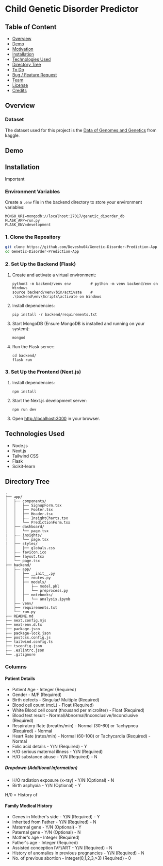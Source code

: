 # Child Genetic Disorder Predictor

## Table of Content
  * [Overview](#overview)
  * [Demo](#demo)
  * [Motivation](#motivation)
  * [Installation](#installation)
  * [Technologies Used](#technologies-used)
  * [Directory Tree](#directory-tree)
  * [To Do](#to-do)
  * [Bug / Feature Request](#bug--feature-request)
  * [Team](#team)
  * [License](#license)
  * [Credits](#credits)


## Overview


### Dataset
The dataset used for this project is the [Data of Genomes and Genetics](https://www.kaggle.com/datasets/aryarishabh/of-genomes-and-genetics-hackerearth-ml-challenge) from kaggle.


## Demo





## Installation

> [!IMPORTANT]
> ### Environment Variables
> Create a `.env` file in the backend directory to store your environment variables:
> ```
> MONGO_URI=mongodb://localhost:27017/genetic_disorder_db
> FLASK_APP=run.py
> FLASK_ENV=development
> ```

### 1. Clone the Repository

```sh
git clone https://github.com/Deveshu04/Genetic-Disorder-Prediction-App.git
cd Genetic-Disorder-Prediction-App
```

### 2. Set Up the Backend (Flask)

1. Create and activate a virtual environment:
    ```
    python3 -m backend/venv env         # python -m venv backend/env on Windows
    source backend/venv/bin/activate    # .\backend\env\Scripts\activate on Windows
    ```

2. Install dependencies:
    ```
    pip install -r backend/requirements.txt
    ```

3. Start MongoDB (Ensure MongoDB is installed and running on your system):
    ```
    mongod
    ```

4. Run the Flask server:
    ```
    cd backend/
    flask run
    ````

### 3. Set Up the Frontend (Next.js)
1. Install dependencies:
    ```
    npm install
    ```

2. Start the Next.js development server:
    ```
    npm run dev
    ```

3. Open [http://localhost:3000](http://localhost:3000) in your browser.



## Technologies Used
- Node.js
- Next.js
- Tailwind CSS
- Flask
- Scikit-learn

## Directory Tree
```
.
├── app/
│   ├── components/
│   │   ├── SignupForm.tsx
│   │   ├── Footer.tsx
│   │   ├── Header.tsx
│   │   ├── InsightCharts.tsx
│   │   └── PredictionForm.tsx
│   ├── dashboard/
│   │   └── page.tsx
|   ├── insights/
│   │   └── page.tsx
|   ├── styles/
│   │   ├── globals.css
│   ├── favicon.ico
│   ├── layout.tsx
│   └── page.tsx
├── backend/
│   ├── app/
│   │   ├── __init__.py
│   │   ├── routes.py
│   │   ├── models/
│   │   │   ├── model.pkl
│   │   │   └── preprocess.py
│   │   ├── notebooks/
│   │   │   └── analysis.ipynb
│   ├── venv/
│   ├── requirements.txt
│   └── run.py
├── README.md
├── next.config.mjs
├── next-env.d.tx
├── package.json
├── package-lock.json
├── postcss.config.js
├── tailwind.config.ts
├── tsconfig.json
├── .eslintrc.json
└── .gitignore
```


### Columns
#### Patient Details
- Patient Age - Integer (Required)
- Gender - M/F (Required)
- Birth defects - Singular/ Multiple (Required)
- Blood cell count (mcL) - Float (Required)
- White Blood cell count (thousand per microliter) - Float (Required)
- Blood test result - Normal/Abnormal/Inconclusive/Inconclusive (Required)
- Respiratory Rate (breaths/min) - Normal (30-60) or Tachypnea (Required) - Normal
- Heart Rate (rates/min) - Normal (60-100) or Tachycardia (Required) - Normal
- Folic acid details - Y/N (Required) - Y
- H/O serious maternal illness - Y/N (Required)
- H/O substance abuse - Y/N (Required) - N

##### Dropdown (Additional Information)
- H/O radiation exposure (x-ray) - Y/N (Optional) - N
- Birth asphyxia - Y/N (Optional) - Y

H/0 = History of

#### Family Medical History
- Genes in Mother's side - Y/N (Required) - Y
- Inherited from Father - Y/N (Required) - N
- Maternal gene - Y/N (Optional) - Y
- Paternal gene - Y/N (Optional) - N
- Mother's age - Integer (Required)
- Father's age - Integer (Required)
- Assisted conception IVF/ART - Y/N (Required) - N
- History of anomalies in previous pregnancies - Y/N (Required) - N
- No. of previous abortion - Integer(0,1,2,3,>3) (Required) - 0
